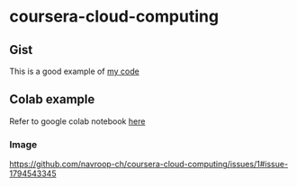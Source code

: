 # coursera-cloud-computing
## Gist
This is a good example of [my code](https://gist.github.com/navroop-ch/a8d04f969f5eb065334dab10d2502cf0) 

## Colab example
Refer to google colab notebook [here](https://colab.research.google.com/drive/1Hso5hDTlapp4_sU2Pc3i_W_hxmtQO8dZ?usp=sharing)

### Image
https://github.com/navroop-ch/coursera-cloud-computing/issues/1#issue-1794543345
